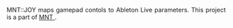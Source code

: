 <p align="justify">
	MNT::JOY maps gamepad contols to Ableton Live parameters. This project is a part of <a href= "https://www.mnt.com.ar"> MNT </a>.
</p> 



